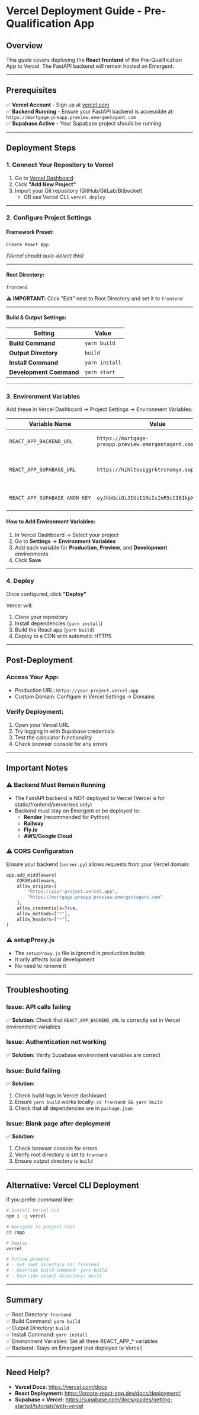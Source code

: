 # Vercel Deployment Guide - Pre-Qualification App

## Overview
This guide covers deploying the **React frontend** of the Pre-Qualification App to Vercel. The FastAPI backend will remain hosted on Emergent.

---

## Prerequisites

✅ **Vercel Account** - Sign up at [vercel.com](https://vercel.com)  
✅ **Backend Running** - Ensure your FastAPI backend is accessible at: `https://mortgage-preapp.preview.emergentagent.com`  
✅ **Supabase Active** - Your Supabase project should be running

---

## Deployment Steps

### 1. **Connect Your Repository to Vercel**

1. Go to [Vercel Dashboard](https://vercel.com/dashboard)
2. Click **"Add New Project"**
3. Import your Git repository (GitHub/GitLab/Bitbucket)
   - OR use Vercel CLI: `vercel deploy`

---

### 2. **Configure Project Settings**

#### **Framework Preset:**
```
Create React App
```
*(Vercel should auto-detect this)*

---

#### **Root Directory:**
```
frontend
```
⚠️ **IMPORTANT:** Click "Edit" next to Root Directory and set it to `frontend`

---

#### **Build & Output Settings:**

| Setting | Value |
|---------|-------|
| **Build Command** | `yarn build` |
| **Output Directory** | `build` |
| **Install Command** | `yarn install` |
| **Development Command** | `yarn start` |

---

### 3. **Environment Variables**

Add these in Vercel Dashboard → Project Settings → Environment Variables:

| Variable Name | Value | Notes |
|--------------|-------|-------|
| `REACT_APP_BACKEND_URL` | `https://mortgage-preapp.preview.emergentagent.com` | Your backend API URL |
| `REACT_APP_SUPABASE_URL` | `https://hihltoviggrktrcnomyx.supabase.co` | Your Supabase project URL |
| `REACT_APP_SUPABASE_ANON_KEY` | `eyJhbGciOiJIUzI1NiIsInR5cCI6IkpXVCJ9...` | Your Supabase anon key |

#### **How to Add Environment Variables:**
1. In Vercel Dashboard → Select your project
2. Go to **Settings** → **Environment Variables**
3. Add each variable for **Production**, **Preview**, and **Development** environments
4. Click **Save**

---

### 4. **Deploy**

Once configured, click **"Deploy"**

Vercel will:
1. Clone your repository
2. Install dependencies (`yarn install`)
3. Build the React app (`yarn build`)
4. Deploy to a CDN with automatic HTTPS

---

## Post-Deployment

### **Access Your App:**
- Production URL: `https://your-project.vercel.app`
- Custom Domain: Configure in Vercel Settings → Domains

### **Verify Deployment:**
1. Open your Vercel URL
2. Try logging in with Supabase credentials
3. Test the calculator functionality
4. Check browser console for any errors

---

## Important Notes

### ⚠️ **Backend Must Remain Running**
- The FastAPI backend is NOT deployed to Vercel (Vercel is for static/frontend/serverless only)
- Backend must stay on Emergent or be deployed to:
  - **Render** (recommended for Python)
  - **Railway**
  - **Fly.io**
  - **AWS/Google Cloud**

### ⚠️ **CORS Configuration**
Ensure your backend (`server.py`) allows requests from your Vercel domain:

```python
app.add_middleware(
    CORSMiddleware,
    allow_origins=[
        "https://your-project.vercel.app",
        "https://mortgage-preapp.preview.emergentagent.com"
    ],
    allow_credentials=True,
    allow_methods=["*"],
    allow_headers=["*"],
)
```

### ⚠️ **setupProxy.js**
- The `setupProxy.js` file is ignored in production builds
- It only affects local development
- No need to remove it

---

## Troubleshooting

### **Issue: API calls failing**
✅ **Solution:** Check that `REACT_APP_BACKEND_URL` is correctly set in Vercel environment variables

### **Issue: Authentication not working**
✅ **Solution:** Verify Supabase environment variables are correct

### **Issue: Build failing**
✅ **Solution:** 
1. Check build logs in Vercel dashboard
2. Ensure `yarn build` works locally: `cd frontend && yarn build`
3. Check that all dependencies are in `package.json`

### **Issue: Blank page after deployment**
✅ **Solution:** 
1. Check browser console for errors
2. Verify root directory is set to `frontend`
3. Ensure output directory is `build`

---

## Alternative: Vercel CLI Deployment

If you prefer command line:

```bash
# Install Vercel CLI
npm i -g vercel

# Navigate to project root
cd /app

# Deploy
vercel

# Follow prompts:
# - Set root directory to: frontend
# - Override build command: yarn build
# - Override output directory: build
```

---

## Summary

✅ Root Directory: `frontend`  
✅ Build Command: `yarn build`  
✅ Output Directory: `build`  
✅ Install Command: `yarn install`  
✅ Environment Variables: Set all three REACT_APP_* variables  
✅ Backend: Stays on Emergent (not deployed to Vercel)

---

## Need Help?

- **Vercel Docs:** https://vercel.com/docs
- **React Deployment:** https://create-react-app.dev/docs/deployment/
- **Supabase + Vercel:** https://supabase.com/docs/guides/getting-started/tutorials/with-vercel

